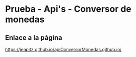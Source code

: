 # Prueba - Api's - Conversor de monedas

## Enlace a la página

https://jeapitz.github.io/apiConversorMonedas.github.io/